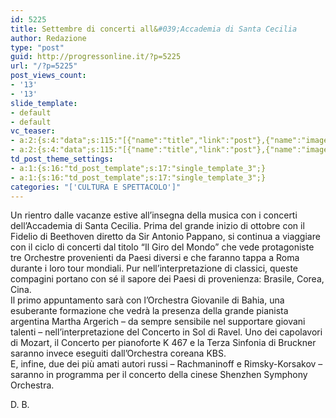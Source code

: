 ```yaml
---
id: 5225
title: Settembre di concerti all&#039;Accademia di Santa Cecilia
author: Redazione
type: "post"
guid: http://progressonline.it/?p=5225
url: "/?p=5225"
post_views_count:
- '13'
- '13'
slide_template:
- default
- default
vc_teaser:
- a:2:{s:4:"data";s:115:"[{"name":"title","link":"post"},{"name":"image","image":"featured","link":"none"},{"name":"text","mode":"excerpt"}]";s:7:"bgcolor";s:0:"";}
- a:2:{s:4:"data";s:115:"[{"name":"title","link":"post"},{"name":"image","image":"featured","link":"none"},{"name":"text","mode":"excerpt"}]";s:7:"bgcolor";s:0:"";}
td_post_theme_settings:
- a:1:{s:16:"td_post_template";s:17:"single_template_3";}
- a:1:{s:16:"td_post_template";s:17:"single_template_3";}
categories: "['CULTURA E SPETTACOLO']"
---
```


Un rientro dalle vacanze estive all’insegna della musica con i concerti dell’Accademia di Santa Cecilia. Prima del grande inizio di ottobre con il Fidelio di Beethoven diretto da Sir Antonio Pappano, si continua a viaggiare con il ciclo di concerti dal titolo “Il Giro del Mondo” che vede protagoniste tre Orchestre provenienti da Paesi diversi e che faranno tappa a Roma durante i loro tour mondiali. Pur nell’interpretazione di classici, queste compagini portano con sé il sapore dei Paesi di provenienza: Brasile, Corea, Cina.  
Il primo appuntamento sarà con l’Orchestra Giovanile di Bahia, una esuberante formazione che vedrà la presenza della grande pianista argentina Martha Argerich – da sempre sensibile nel supportare giovani talenti – nell’interpretazione del Concerto in Sol di Ravel. Uno dei capolavori di Mozart, il Concerto per pianoforte K 467 e la Terza Sinfonia di Bruckner saranno invece eseguiti dall’Orchestra coreana KBS.  
E, infine, due dei più amati autori russi – Rachmaninoff e Rimsky-Korsakov – saranno in programma per il concerto della cinese Shenzhen Symphony Orchestra.

D. B.